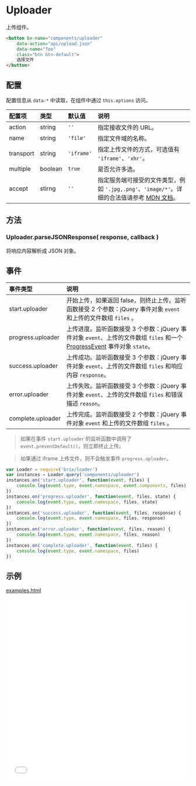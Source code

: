 # Uploader

上传组件。

```html
<button bx-name="components/uploader" 
    data-action="api/upload.json" 
    data-name="foo" 
    class="btn btn-default">
    选择文件
</button>
```

## 配置

配置信息从 `data-*` 中读取，在组件中通过 `this.options` 访问。

配置项    | 类型    | 默认值     | 说明
:---      | :------ | :--------- | :----------
action    | string  | `''`       | 指定接收文件的 URL。
name      | string  | `'file'`   | 指定文件域的名称。
transport | string  | `'iframe'` | 指定上传文件的方式，可选值有 `'iframe'`、`'xhr'`。
multiple  | boolean | `true`     | 是否允许多选。
accept    | stirng  | `''`       | 指定服务端可接受的文件类型，例如 `'.jpg,.png'`、`'image/*'`。详细的合法值请参考 [MDN 文档](https://developer.mozilla.org/en-US/docs/Web/HTML/Element/input#Attributes)。

## 方法

### Uploader.parseJSONResponse( response, callback )

将响应内容解析成 JSON 对象。

## 事件

事件类型          | 说明
:---------------- | :----------
start.uploader    | 开始上传，如果返回 false，则终止上传。监听函数接受 2 个参数：jQuery 事件对象 `event` 和上传的文件数组 `files` 。
progress.uploader | 上传进度。监听函数接受 3 个参数：jQuery 事件对象 `event`、上传的文件数组 `files` 和一个 [ProgressEvent] 事件对象 `state`。
success.uploader  | 上传成功。监听函数接受 3 个参数：jQuery 事件对象 `event`、上传的文件数组 `files` 和响应内容 `response`。
error.uploader    | 上传失败。监听函数接受 3 个参数：jQuery 事件对象 `event`、上传的文件数组 `files` 和错误描述 `reason`。
complete.uploader | 上传完成。监听函数接受 2 个参数：jQuery 事件对象 `event` 和上传的文件数组 `files` 。

> 如果在事件 `start.uploader` 的监听函数中调用了 `event.preventDefault()`，则立即终止上传。

> 如果通过 iframe 上传文件，则不会触发事件 `progress.uploader`。

[ProgressEvent]: https://xhr.spec.whatwg.org/#progressevent

```js
var Loader = require('brix/loader')
var instances = Loader.query('components/uploader')
instances.on('start.uploader', function(event, files) {
    console.log(event.type, event.namespace, event.components, files)
})
instances.on('progress.uploader', function(event, files, state) {
    console.log(event.type, event.namespace, files, state)
})
instances.on('success.uploader', function(event, files, response) {
    console.log(event.type, event.namespace, files, response)
})
instances.on('error.uploader', function(event, files, reason) {
    console.log(event.type, event.namespace, files, reason)
})
instances.on('complete.uploader', function(event, files) {
    console.log(event.type, event.namespace, files)
})
```

## 示例

<a href="./examples.html" target="_blank">examples.html</a>

<iframe width="100%" height="500" src="./examples.html" allowfullscreen="allowfullscreen" frameborder="0"></iframe>
